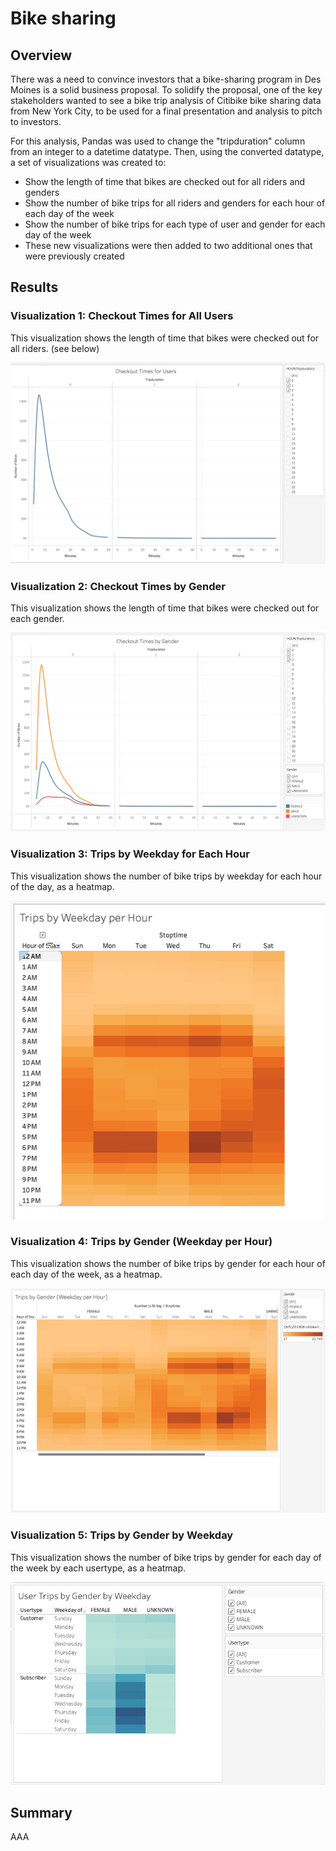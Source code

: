 # Bike sharing
## Overview
There was a need to convince investors that a bike-sharing program in Des Moines is a solid business proposal. To solidify the proposal, one of the key stakeholders wanted to see a bike trip analysis of Citibike bike sharing data from New York City, to be used for a final presentation and analysis to pitch to investors.

For this analysis, Pandas was used to change the "tripduration" column from an integer to a datetime datatype. Then, using the converted datatype, a set of visualizations was created to:

- Show the length of time that bikes are checked out for all riders and genders
- Show the number of bike trips for all riders and genders for each hour of each day of the week
- Show the number of bike trips for each type of user and gender for each day of the week
- These new visualizations were then added to two additional ones that were previously created

## Results

### Visualization 1: Checkout Times for All Users
This visualization shows the length of time that bikes were checked out for all riders.
 (see below)

![Checkout Times for All Users](Resources/CheckoutTimes_Users.png)

### Visualization 2: Checkout Times by Gender
This visualization shows the length of time that bikes were checked out for each gender.

![Checkout Times by Gender](Resources/CheckoutTimes_Gender.png)

### Visualization 3: Trips by Weekday for Each Hour
This visualization shows the number of bike trips by weekday for each hour of the day, as a heatmap.

![Trips by Weekday for Each Hour](Resources/TripsWeekday_Hour.png)

### Visualization 4:  Trips by Gender (Weekday per Hour)
This visualization shows the number of bike trips by gender for each hour of each day of the week, as a heatmap.

![ Trips by Gender (Weekday per Hour)](Resources/TripsGender_Weekday_Hour.png)

### Visualization 5: Trips by Gender by Weekday
This visualization shows the number of bike trips by gender for each day of the week by each usertype, as a heatmap.

![Trips by Gender by Weekday](Resources/UserTrips_Gender_Weekday.png)

## Summary
AAA

